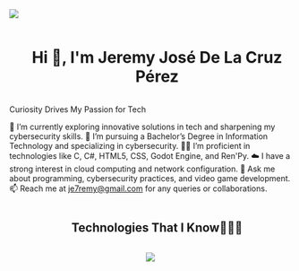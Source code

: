 <!--horizontal divider(gradiant)-->
<img src="https://user-images.githubusercontent.com/73097560/115834477-dbab4500-a447-11eb-908a-139a6edaec5c.gif">

<!--h1 without bottom border-->
<div id="user-content-toc">
  <ul align="center">
    <summary><h1 style="display: inline-block">Hi 👋, I'm Jeremy José De La Cruz Pérez</h1></summary>
  </ul>
</div>

Curiosity Drives My Passion for Tech

🔭 I’m currently exploring innovative solutions in tech and sharpening my cybersecurity skills.
🌱 I’m pursuing a Bachelor’s Degree in Information Technology and specializing in cybersecurity.
👨‍💻 I’m proficient in technologies like C, C#, HTML5, CSS, Godot Engine, and Ren'Py.
☁️ I have a strong interest in cloud computing and network configuration.
💬 Ask me about programming, cybersecurity practices, and video game development.
📫 Reach me at je7remy@gmail.com for any queries or collaborations.

<!--h1 without bottom border-->
<div id="user-content-toc">
  <ul align="center">
    <summary><h2 style="display: inline-block">Technologies That I Know👨🏻‍💻</h2></summary>
  </ul>
</div>
<!-- Tech Stack Icons -->
<p align="center">
  <a href="https://skillicons.dev">
    <img src="https://skillicons.dev/icons?i=html,css,js,docker,linux,git,github,py,vscode,c,cs,bootstrap,godot,bash,blender,kali,office,photoshop,php,networking,renpy,security&perline=10" />
  </a>
</p>

